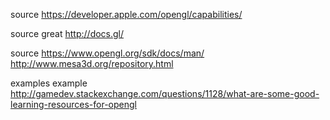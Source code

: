 
source
  https://developer.apple.com/opengl/capabilities/

source great
  http://docs.gl/

source
  https://www.opengl.org/sdk/docs/man/
  http://www.mesa3d.org/repository.html

examples
  example http://gamedev.stackexchange.com/questions/1128/what-are-some-good-learning-resources-for-opengl
